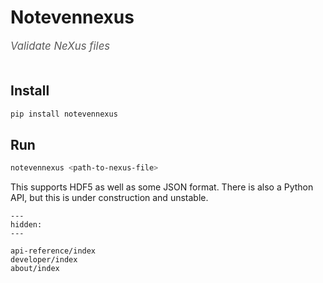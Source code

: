 # Notevennexus

<span style="font-size:1.2em;font-style:italic;color:#5a5a5a">
  Validate NeXus files
  </br></br>
</span>

## Install

```bash
pip install notevennexus
```

## Run

```bash
notevennexus <path-to-nexus-file>
```

This supports HDF5 as well as some JSON format.
There is also a Python API, but this is under construction and unstable.

```{toctree}
---
hidden:
---

api-reference/index
developer/index
about/index
```
